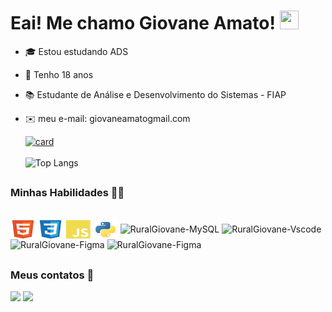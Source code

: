 # Eai! Me chamo Giovane Amato! <img src="https://raw.githubusercontent.com/MartinHeinz/MartinHeinz/master/wave.gif" width="30px" height="30px">



- 🎓 Estou estudando ADS
- :tada: Tenho 18 anos
- 📚 Estudante de Análise e Desenvolvimento do Sistemas - FIAP
- ✉️ meu e-mail: giovaneamatogmail.com

  [![card](https://github-readme-stats.vercel.app/api?username=ruralgiovane&theme=shadow_red&show_icons=true)](https://github.com/ruralgiovane/)
  <br>
  <br>
  ![Top Langs](https://github-readme-stats.vercel.app/api/top-langs/?username=ruralgiovane&anuraghazra&layout=compact&theme=shadow_red&hide_progress=true)


##
  
### Minhas Habilidades 🧑‍💻
<div style="display: inline"><br>
  <img align="center" alt="RuralGiovane-HTML" height="30" width="40" margin-top="10" src="https://raw.githubusercontent.com/devicons/devicon/master/icons/html5/html5-original.svg">
  <img align="center" alt="RuralGiovane-CSS" height="30" width="40" margin-top="10" src="https://raw.githubusercontent.com/devicons/devicon/master/icons/css3/css3-original.svg">
  <img align="center" alt="RuralGiovane-JS" height="30" width="40" margin-top="10" src="https://raw.githubusercontent.com/devicons/devicon/master/icons/javascript/javascript-plain.svg">
  <img align="center" alt="RuralGiovane-Python" height="30" width="40" margin-top="10" src="https://raw.githubusercontent.com/devicons/devicon/master/icons/python/python-original.svg">
  <img align="center" alt="RuralGiovane-MySQL" height="30" width="40" margin-top="10" src="https://cdn.jsdelivr.net/gh/devicons/devicon/icons/mysql/mysql-original-wordmark.svg" />
  <img align="center" alt="RuralGiovane-Vscode" height="30" width="40" margin-top="10" src="https://cdn.jsdelivr.net/gh/devicons/devicon/icons/vscode/vscode-original.svg" />
  <img align="center" alt="RuralGiovane-Figma" height="30" width="40" margin-top="10" src="https://cdn.jsdelivr.net/gh/devicons/devicon/icons/figma/figma-original.svg" />
  <img align="center" alt="RuralGiovane-Figma" height="30" width="40" margin-top="10" src="https://cdn.jsdelivr.net/gh/devicons/devicon/icons/git/git-original.svg" />  

##

### Meus contatos 📱
  
<div> 
  <a href = "mailto:giovaneamato@gmail.com"><img src="https://img.shields.io/badge/-Gmail-%23333?style=for-the-badge&logo=gmail&logoColor=white" target="_blank"></a>
  <a href="[https://www.linkedin.com/in/giovane-amato-276217306]" target="_blank"><img src="https://img.shields.io/badge/-LinkedIn-%230077B5?style=for-the-badge&logo=linkedin&logoColor=white" target="_blank"></a>  
</div>
